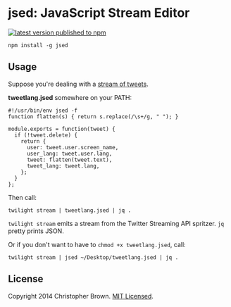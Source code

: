 # jsed: JavaScript Stream Editor

[![latest version published to npm](https://badge.fury.io/js/jsed.svg)](https://www.npmjs.com/package/jsed)

    npm install -g jsed


## Usage

Suppose you're dealing with a [stream of tweets](https://chbrown.github.io/docs/twitter).

**tweetlang.jsed** somewhere on your PATH:

    #!/usr/bin/env jsed -f
    function flatten(s) { return s.replace(/\s+/g, " "); }

    module.exports = function(tweet) {
      if (!tweet.delete) {
        return {
          user: tweet.user.screen_name,
          user_lang: tweet.user.lang,
          tweet: flatten(tweet.text),
          tweet_lang: tweet.lang,
        };
      }
    };

Then call:

    twilight stream | tweetlang.jsed | jq .

`twilight stream` emits a stream from the Twitter Streaming API spritzer. `jq` pretty prints JSON.

Or if you don't want to have to `chmod +x tweetlang.jsed`, call:

    twilight stream | jsed ~/Desktop/tweetlang.jsed | jq .


## License

Copyright 2014 Christopher Brown.
[MIT Licensed](https://chbrown.github.io/licenses/MIT/#2014).
